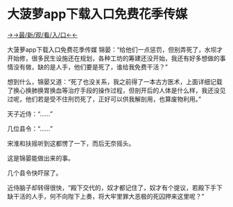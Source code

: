# 大菠萝app下载入口免费花季传媒

<a href="https://m8k3.cc">→→最/新/观/看/入/口←←</a>

大菠萝app下载入口免费花季传媒
锦晏：“给他们一点惩罚，但别弄死了，水坝才开始修，很多民生设施还在规划，各种工坊的筹建还没开始，我还有好多想做的事情没有做，缺的是人手，他们要是死了，谁给我免费干活？”

想到什么，锦晏又道：“死了也没关系，我之前得了一本古方医术，上面详细记载了换心换肺换胃换血等治疗手段的操作过程，但剖开后的人体是什么样，我还没见过呢，他们若是受不住刑罚死了，正好可以供我解剖用，也算废物利用。”

天子近侍：“……”

几位县令：“……”

宋淮和扶摇听到这都愣了一下，而后无奈摇头。

这是锦晏能做出来的事。

几个县令快吓尿了。

近侍脑子却转得很快，“殿下交代的，奴才都记住了，奴才有个提议，若殿下手下缺干活的人手，何不向陛下上奏，将大牢里罪大恶极的死囚押来这里呢？”
